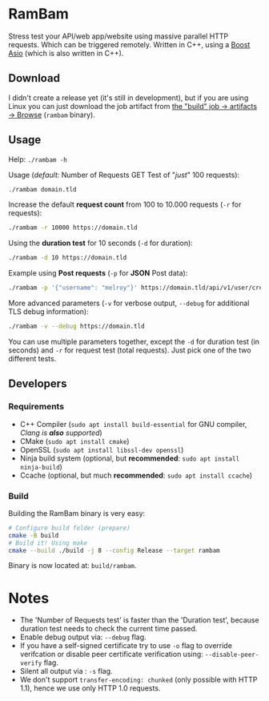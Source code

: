 # RamBam

Stress test your API/web app/website using massive parallel HTTP requests. Which can be triggered remotely.
Written in C++, using a [Boost Asio](https://boost.org/libs/asio) (which is also written in C++).

## Download

I didn't create a release yet (it's still in development), but if you are using Linux you can just download the job artifact from [the "build" job -> artifacts -> Browse](https://gitlab.melroy.org/melroy/rambam/-/pipelines/latest) (`rambam` binary).

## Usage

Help: `./rambam -h`

Usage (_default:_ Number of Requests GET Test of "_just_" 100 requests):

```bash
./rambam domain.tld
```

Increase the default **request count** from 100 to 10.000 requests (`-r` for requests):

```bash
./rambam -r 10000 https://domain.tld
```

Using the **duration test** for 10 seconds (`-d` for duration):

```bash
./rambam -d 10 https://domain.tld
```

Example using **Post requests** (`-p` for **JSON** Post data):

```bash
./rambam -p '{"username": "melroy"}' https://domain.tld/api/v1/user/create
```

More advanced parameters (`-v` for verbose output, `--debug` for additional TLS debug information):

```bash
./rambam -v --debug https://domain.tld
```

You can use multiple parameters together, except the `-d` for duration test (in seconds) and `-r` for request test (total requests). Just pick one of the two different tests.

## Developers

### Requirements

- C++ Compiler (`sudo apt install build-essential` for GNU compiler, _Clang is **also** supported_)
- CMake (`sudo apt install cmake`)
- OpenSSL (`sudo apt install libssl-dev openssl`)
- Ninja build system (optional, but **recommended**: `sudo apt install ninja-build`)
- Ccache (optional, but much **recommended**: `sudo apt install ccache`)

### Build

Building the RamBam binary is very easy:

```bash
# Configure build folder (prepare)
cmake -B build
# Build it! Using make
cmake --build ./build -j 8 --config Release --target rambam
```

Binary is now located at: `build/rambam`.

# Notes

- The 'Number of Requests test' is faster than the 'Duration test', because duration test needs to check the current time passed.
- Enable debug output via: `--debug` flag.
- If you have a self-signed certificate try to use `-o` flag to override verifcation or disable peer certificate verification using: `--disable-peer-verify` flag.
- Silent all output via : `-s` flag.
- We don't support `transfer-encoding: chunked` (only possible with HTTP 1.1), hence we use only HTTP 1.0 requests.
